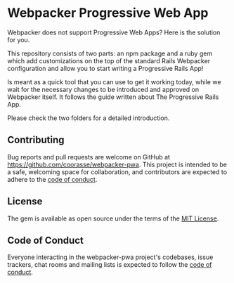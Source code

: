 # Webpacker Progressive Web App

Webpacker does not support Progressive Web Apps? Here is the solution for you.

This repository consists of two parts: an npm package and a ruby gem which add customizations on 
the top of the standard Rails Webpacker configuration and allow you to start
writing a Progressive Rails App!

Is meant as a quick tool that you can use to get it working today, 
while we wait for the necessary changes to be introduced and approved on Webpacker itself. 
It follows the guide written about The Progressive Rails App.

Please check the two folders for a detailed introduction.


## Contributing

Bug reports and pull requests are welcome on GitHub at https://github.com/coorasse/webpacker-pwa. 
This project is intended to be a safe, 
welcoming space for collaboration, and contributors are expected to adhere 
to the [code of conduct](https://github.com/coorasse/webpacker-pwa/blob/master/CODE_OF_CONDUCT.md).

## License

The gem is available as open source under the terms of the [MIT License](https://opensource.org/licenses/MIT).

## Code of Conduct

Everyone interacting in the webpacker-pwa project's codebases, issue trackers, 
chat rooms and mailing lists is expected to 
follow the [code of conduct](https://github.com/coorasse/webpacker-pwa/blob/master/CODE_OF_CONDUCT.md).
